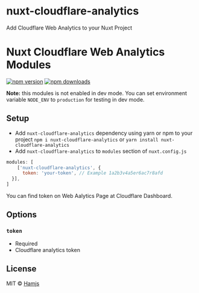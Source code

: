 # nuxt-cloudflare-analytics
Add Cloudflare Web Analytics to your Nuxt Project

# Nuxt Cloudflare Web Analytics Modules

[![npm version][npm-version-src]][npm-version-href]
[![npm downloads][npm-downloads-src]][npm-downloads-href]

**Note:** this modules is not enabled in dev mode.
You can set environment variable `NODE_ENV` to `production` for testing in dev mode.

## Setup
- Add `nuxt-cloudflare-analytics` dependency using yarn or npm to your project ```npm i nuxt-cloudflare-analytics``` or ```yarn install nuxt-cloudflare-analytics```
- Add `nuxt-cloudflare-analytics` to `modules` section of `nuxt.config.js`

```js
modules: [
    ['nuxt-cloudflare-analytics', { 
      token: 'your-token', // Example 1a2b3v4a5er6ac7r8afd
  }],
]
```

You can find token on Web Aalytics Page at Cloudflare Dashboard.

## Options

### `token`
- Required
- Cloudflare analytics token


## License

MIT © [Hamjs](https://hamjs.com)

<!-- Badges -->
[npm-version-src]: https://img.shields.io/npm/v/nuxt-cloudflare-analytics/latest.svg
[npm-version-href]: https://www.npmjs.com/package/nuxt-cloudflare-analytics

[npm-downloads-src]: https://img.shields.io/npm/dt/nuxt-cloudflare-analytics.svg
[npm-downloads-href]: https://www.npmjs.com/package/nuxt-cloudflare-analytics
